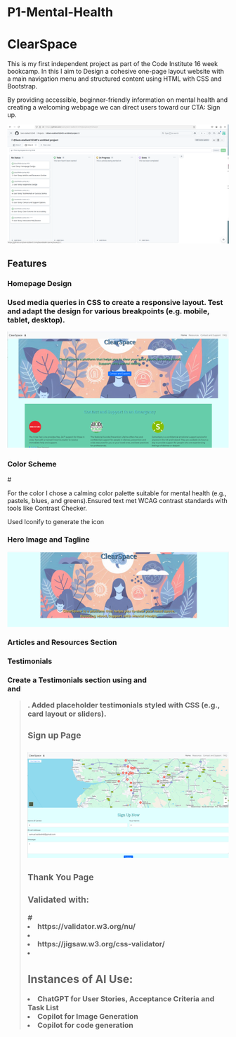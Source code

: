 # P1-Mental-Health

<h1>ClearSpace</h1>

This is my first independent project as part of the Code Institute 16 week bookcamp. In this I aim to Design a cohesive one-page layout website with a main navigation menu and structured content using HTML with CSS and Bootstrap.

By providing accessible, beginner-friendly information on mental health and creating a welcoming webpage we can direct users toward our CTA: Sign up.

![alt text](image.png)

<h2> Features </h2>

<h3> Homepage Design <h3>

 Used media queries in CSS to create a responsive layout.
Test and adapt the design for various breakpoints (e.g. mobile, tablet, desktop).

<img src="assets/images/Screenshot from 2024-11-12 10-00-33.png">
 
<h3> Color Scheme </h3>#

 For the color I chose a calming color palette suitable for mental health (e.g., pastels, blues, and greens).Ensured text met WCAG contrast standards with tools like Contrast Checker.

Used Iconify to generate the icon


<h3> Hero Image and Tagline </h3>

<img src="assets/images/Screenshot from 2024-11-11 10-01-26.png">

<h3> Articles and Resources Section<h3>

<h3> Testimonials <h3>
Create a Testimonials section using
and <section> and <blockquote>. Added placeholder testimonials styled with CSS (e.g., card layout or sliders). 

<h3> Sign up Page <h3>

<img src="assets/images/Screenshot from 2024-11-12 10-16-16.png">

<h3> Thank You Page <h3>

<h3> Validated with: </h3>#
<li> https://validator.w3.org/nu/ <li>
<li> https://jigsaw.w3.org/css-validator/ <li>

<h2> Instances of AI Use: </h2>
<li> ChatGPT for User Stories, Acceptance Criteria and Task List</li>
<li> Copilot for Image Generation</li>
<li> Copilot for code generation</li>